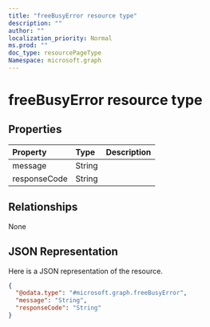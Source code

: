 ```yaml
---
title: "freeBusyError resource type"
description: ""
author: ""
localization_priority: Normal
ms.prod: ""
doc_type: resourcePageType
Namespace: microsoft.graph
---
```



# freeBusyError resource type



## Properties
|Property|Type|Description|
|:---|:---|:---|
|message|String||
|responseCode|String||

## Relationships
None

## JSON Representation
Here is a JSON representation of the resource.
<!-- {
  "blockType": "resource",
  "@odata.type": "microsoft.graph.freeBusyError"
}
-->
``` json
{
  "@odata.type": "#microsoft.graph.freeBusyError",
  "message": "String",
  "responseCode": "String"
}
```


